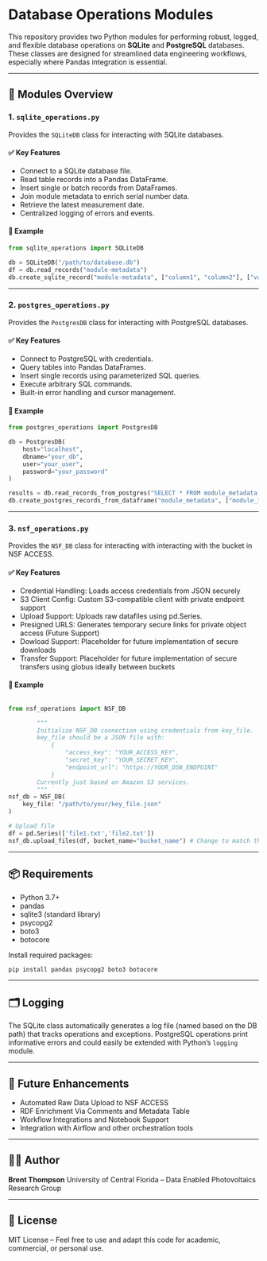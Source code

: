 
# Database Operations Modules

This repository provides two Python modules for performing robust, logged, and flexible database operations on **SQLite** and **PostgreSQL** databases. These classes are designed for streamlined data engineering workflows, especially where Pandas integration is essential.

---

## 📁 Modules Overview

### 1. `sqlite_operations.py`

Provides the `SQLiteDB` class for interacting with SQLite databases.

#### ✅ Key Features

* Connect to a SQLite database file.
* Read table records into a Pandas DataFrame.
* Insert single or batch records from DataFrames.
* Join module metadata to enrich serial number data.
* Retrieve the latest measurement date.
* Centralized logging of errors and events.

#### 📌 Example

```python
from sqlite_operations import SQLiteDB

db = SQLiteDB("/path/to/database.db")
df = db.read_records("module-metadata")
db.create_sqlite_record("module-metadata", ["column1", "column2"], ["value1", "value2"])
```

---

### 2. `postgres_operations.py`

Provides the `PostgresDB` class for interacting with PostgreSQL databases.

#### ✅ Key Features

* Connect to PostgreSQL with credentials.
* Query tables into Pandas DataFrames.
* Insert single records using parameterized SQL queries.
* Execute arbitrary SQL commands.
* Built-in error handling and cursor management.

#### 📌 Example

```python
from postgres_operations import PostgresDB

db = PostgresDB(
    host="localhost",
    dbname="your_db",
    user="your_user",
    password="your_password"
)

results = db.read_records_from_postgres("SELECT * FROM module_metadata;")
db.create_postgres_records_from_dataframe("module_metadata", ["module_id", "make"], ["123", "ABC Solar"])
```

---

### 3. `nsf_operations.py` 

Provides the `NSF_DB` class for interacting with interacting with the bucket in NSF ACCESS.

#### ✅ Key Features
* Credential Handling: Loads access credentials from JSON securely
* S3 Client Config: Custom S3-compatible client with private endpoint support
* Upload Support: Uploads raw datafiles using pd.Series.
* Presigned URLS: Generates temporary secure links for private object access (Future Support)
* Dowload Support: Placeholder for future implementation of secure downloads
* Transfer Support: Placeholder for future implementation of secure transfers using globus  ideally between buckets

#### 📌 Example

```python

from nsf_operations import NSF_DB

        """
        Initialize NSF_DB connection using credentials from key_file.
        key_file should be a JSON file with:
            {
                "access_key": "YOUR_ACCESS_KEY",
                "secret_key": "YOUR_SECRET_KEY",
                "endpoint_url": "https://YOUR_OSN_ENDPOINT"
            }
        Currently just based on Amazon S3 services.
        """
nsf_db = NSF_DB(
    key_file: "/path/to/your/key_file.json"
)

# Upload file
df = pd.Series(['file1.txt','file2.txt'])
nsf_db.upload_files(df, bucket_name="bucket_name") # Change to match the bucket name to upload files
```


---

## 📦 Requirements

* Python 3.7+
* pandas
* sqlite3 (standard library)
* psycopg2
* boto3
* botocore

Install required packages:

```bash
pip install pandas psycopg2 boto3 botocore
```

---

## 🗂️ Logging

The SQLite class automatically generates a log file (named based on the DB path) that tracks operations and exceptions. PostgreSQL operations print informative errors and could easily be extended with Python’s `logging` module.

---

## 🚀 Future Enhancements

* Automated Raw Data Upload to NSF ACCESS
* RDF Enrichment Via Comments and Metadata Table
* Workflow Integrations and Notebook Support
* Integration with Airflow and other orchestration tools

---

## 🧑‍💻 Author

**Brent Thompson**
University of Central Florida – Data Enabled Photovoltaics Research Group

---

## 📃 License

MIT License – Feel free to use and adapt this code for academic, commercial, or personal use.
